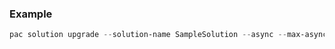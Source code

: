 ### Example

```powershell
pac solution upgrade --solution-name SampleSolution --async --max-async-wait-time 60
```